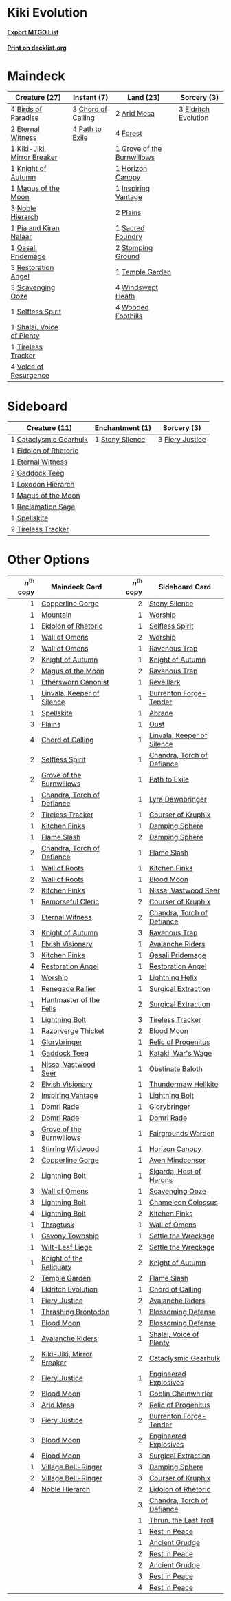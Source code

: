 # Kiki Evolution

#### [Export MTGO List](../collection/Kiki%20Evolution/Kiki%20Evolution.txt)
#### [Print on decklist.org](http://decklist.org/?deckmain=2%09Arid%20Mesa%0A4%09Birds%20of%20Paradise%0A3%09Chord%20of%20Calling%0A3%09Eldritch%20Evolution%0A2%09Eternal%20Witness%0A4%09Forest%0A1%09Grove%20of%20the%20Burnwillows%0A1%09Horizon%20Canopy%0A1%09Inspiring%20Vantage%0A1%09Kiki-Jiki,%20Mirror%20Breaker%0A1%09Knight%20of%20Autumn%0A1%09Magus%20of%20the%20Moon%0A3%09Noble%20Hierarch%0A4%09Path%20to%20Exile%0A1%09Pia%20and%20Kiran%20Nalaar%0A2%09Plains%0A1%09Qasali%20Pridemage%0A3%09Restoration%20Angel%0A1%09Sacred%20Foundry%0A3%09Scavenging%20Ooze%0A1%09Selfless%20Spirit%0A1%09Shalai,%20Voice%20of%20Plenty%0A2%09Stomping%20Ground%0A1%09Temple%20Garden%0A1%09Tireless%20Tracker%0A4%09Voice%20of%20Resurgence%0A4%09Windswept%20Heath%0A4%09Wooded%20Foothills&deckside=1%09Cataclysmic%20Gearhulk%0A1%09Eidolon%20of%20Rhetoric%0A1%09Eternal%20Witness%0A3%09Fiery%20Justice%0A2%09Gaddock%20Teeg%0A1%09Loxodon%20Hierarch%0A1%09Magus%20of%20the%20Moon%0A1%09Reclamation%20Sage%0A1%09Spellskite%0A1%09Stony%20Silence%0A2%09Tireless%20Tracker)
# Maindeck

|                                            Creature (27)                                             |                                        Instant (7)                                         |                                              Land (23)                                              |                                          Sorcery (3)                                          |
|------------------------------------------------------------------------------------------------------|--------------------------------------------------------------------------------------------|-----------------------------------------------------------------------------------------------------|-----------------------------------------------------------------------------------------------|
|4 [Birds of Paradise](http://gatherer.wizards.com/Pages/Card/Details.aspx?multiverseid=416933)        |3 [Chord of Calling](http://gatherer.wizards.com/Pages/Card/Details.aspx?multiverseid=89064)|2 [Arid Mesa](http://gatherer.wizards.com/Pages/Card/Details.aspx?multiverseid=426054)               |3 [Eldritch Evolution](http://gatherer.wizards.com/Pages/Card/Details.aspx?multiverseid=414456)|
|2 [Eternal Witness](http://gatherer.wizards.com/Pages/Card/Details.aspx?multiverseid=370427)          |4 [Path to Exile](http://gatherer.wizards.com/Pages/Card/Details.aspx?multiverseid=370408)  |4 [Forest](http://gatherer.wizards.com/Pages/Card/Details.aspx?multiverseid=439605)                  |                                                                                               |
|1 [Kiki-Jiki, Mirror Breaker](http://gatherer.wizards.com/Pages/Card/Details.aspx?multiverseid=370534)|                                                                                            |1 [Grove of the Burnwillows](http://gatherer.wizards.com/Pages/Card/Details.aspx?multiverseid=438804)|                                                                                               |
|1 [Knight of Autumn](http://gatherer.wizards.com/Pages/Card/Details.aspx?multiverseid=452933)         |                                                                                            |1 [Horizon Canopy](http://gatherer.wizards.com/Pages/Card/Details.aspx?multiverseid=438806)          |                                                                                               |
|1 [Magus of the Moon](http://gatherer.wizards.com/Pages/Card/Details.aspx?multiverseid=438704)        |                                                                                            |1 [Inspiring Vantage](http://gatherer.wizards.com/Pages/Card/Details.aspx?multiverseid=417819)       |                                                                                               |
|3 [Noble Hierarch](http://gatherer.wizards.com/Pages/Card/Details.aspx?multiverseid=397709)           |                                                                                            |2 [Plains](http://gatherer.wizards.com/Pages/Card/Details.aspx?multiverseid=439601)                  |                                                                                               |
|1 [Pia and Kiran Nalaar](http://gatherer.wizards.com/Pages/Card/Details.aspx?multiverseid=442783)     |                                                                                            |1 [Sacred Foundry](http://gatherer.wizards.com/Pages/Card/Details.aspx?multiverseid=405106)          |                                                                                               |
|1 [Qasali Pridemage](http://gatherer.wizards.com/Pages/Card/Details.aspx?multiverseid=249405)         |                                                                                            |2 [Stomping Ground](http://gatherer.wizards.com/Pages/Card/Details.aspx?multiverseid=405110)         |                                                                                               |
|3 [Restoration Angel](http://gatherer.wizards.com/Pages/Card/Details.aspx?multiverseid=425845)        |                                                                                            |1 [Temple Garden](http://gatherer.wizards.com/Pages/Card/Details.aspx?multiverseid=405112)           |                                                                                               |
|3 [Scavenging Ooze](http://gatherer.wizards.com/Pages/Card/Details.aspx?multiverseid=425959)          |                                                                                            |4 [Windswept Heath](http://gatherer.wizards.com/Pages/Card/Details.aspx?multiverseid=405115)         |                                                                                               |
|1 [Selfless Spirit](http://gatherer.wizards.com/Pages/Card/Details.aspx?multiverseid=414332)          |                                                                                            |4 [Wooded Foothills](http://gatherer.wizards.com/Pages/Card/Details.aspx?multiverseid=405116)        |                                                                                               |
|1 [Shalai, Voice of Plenty](http://gatherer.wizards.com/Pages/Card/Details.aspx?multiverseid=442923)  |                                                                                            |                                                                                                     |                                                                                               |
|1 [Tireless Tracker](http://gatherer.wizards.com/Pages/Card/Details.aspx?multiverseid=409997)         |                                                                                            |                                                                                                     |                                                                                               |
|4 [Voice of Resurgence](http://gatherer.wizards.com/Pages/Card/Details.aspx?multiverseid=426025)      |                                                                                            |                                                                                                     |                                                                                               |


# Sideboard

|                                          Creature (11)                                          |                                     Enchantment (1)                                      |                                       Sorcery (3)                                        |
|-------------------------------------------------------------------------------------------------|------------------------------------------------------------------------------------------|------------------------------------------------------------------------------------------|
|1 [Cataclysmic Gearhulk](http://gatherer.wizards.com/Pages/Card/Details.aspx?multiverseid=420588)|1 [Stony Silence](http://gatherer.wizards.com/Pages/Card/Details.aspx?multiverseid=425850)|3 [Fiery Justice](http://gatherer.wizards.com/Pages/Card/Details.aspx?multiverseid=425989)|
|1 [Eidolon of Rhetoric](http://gatherer.wizards.com/Pages/Card/Details.aspx?multiverseid=380409) |                                                                                          |                                                                                          |
|1 [Eternal Witness](http://gatherer.wizards.com/Pages/Card/Details.aspx?multiverseid=370427)     |                                                                                          |                                                                                          |
|2 [Gaddock Teeg](http://gatherer.wizards.com/Pages/Card/Details.aspx?multiverseid=140188)        |                                                                                          |                                                                                          |
|1 [Loxodon Hierarch](http://gatherer.wizards.com/Pages/Card/Details.aspx?multiverseid=249414)    |                                                                                          |                                                                                          |
|1 [Magus of the Moon](http://gatherer.wizards.com/Pages/Card/Details.aspx?multiverseid=438704)   |                                                                                          |                                                                                          |
|1 [Reclamation Sage](http://gatherer.wizards.com/Pages/Card/Details.aspx?multiverseid=430359)    |                                                                                          |                                                                                          |
|1 [Spellskite](http://gatherer.wizards.com/Pages/Card/Details.aspx?multiverseid=397743)          |                                                                                          |                                                                                          |
|2 [Tireless Tracker](http://gatherer.wizards.com/Pages/Card/Details.aspx?multiverseid=409997)    |                                                                                          |                                                                                          |


# Other Options

|*n*<sup>th</sup> copy|                                            Maindeck Card                                            |*n*<sup>th</sup> copy|                                           Sideboard Card                                            |
|--------------------:|-----------------------------------------------------------------------------------------------------|--------------------:|-----------------------------------------------------------------------------------------------------|
|                    1|[Copperline Gorge](http://gatherer.wizards.com/Pages/Card/Details.aspx?multiverseid=209408)          |                    2|[Stony Silence](http://gatherer.wizards.com/Pages/Card/Details.aspx?multiverseid=425850)             |
|                    1|[Mountain](http://gatherer.wizards.com/Pages/Card/Details.aspx?multiverseid=439604)                  |                    1|[Worship](http://gatherer.wizards.com/Pages/Card/Details.aspx?multiverseid=429865)                   |
|                    1|[Eidolon of Rhetoric](http://gatherer.wizards.com/Pages/Card/Details.aspx?multiverseid=380409)       |                    1|[Selfless Spirit](http://gatherer.wizards.com/Pages/Card/Details.aspx?multiverseid=414332)           |
|                    1|[Wall of Omens](http://gatherer.wizards.com/Pages/Card/Details.aspx?multiverseid=413576)             |                    2|[Worship](http://gatherer.wizards.com/Pages/Card/Details.aspx?multiverseid=429865)                   |
|                    2|[Wall of Omens](http://gatherer.wizards.com/Pages/Card/Details.aspx?multiverseid=413576)             |                    1|[Ravenous Trap](http://gatherer.wizards.com/Pages/Card/Details.aspx?multiverseid=197537)             |
|                    2|[Knight of Autumn](http://gatherer.wizards.com/Pages/Card/Details.aspx?multiverseid=452933)          |                    1|[Knight of Autumn](http://gatherer.wizards.com/Pages/Card/Details.aspx?multiverseid=452933)          |
|                    2|[Magus of the Moon](http://gatherer.wizards.com/Pages/Card/Details.aspx?multiverseid=438704)         |                    2|[Ravenous Trap](http://gatherer.wizards.com/Pages/Card/Details.aspx?multiverseid=197537)             |
|                    1|[Ethersworn Canonist](http://gatherer.wizards.com/Pages/Card/Details.aspx?multiverseid=370504)       |                    1|[Reveillark](http://gatherer.wizards.com/Pages/Card/Details.aspx?multiverseid=370493)                |
|                    1|[Linvala, Keeper of Silence](http://gatherer.wizards.com/Pages/Card/Details.aspx?multiverseid=425838)|                    1|[Burrenton Forge-Tender](http://gatherer.wizards.com/Pages/Card/Details.aspx?multiverseid=438580)    |
|                    1|[Spellskite](http://gatherer.wizards.com/Pages/Card/Details.aspx?multiverseid=397743)                |                    1|[Abrade](http://gatherer.wizards.com/Pages/Card/Details.aspx?multiverseid=430772)                    |
|                    3|[Plains](http://gatherer.wizards.com/Pages/Card/Details.aspx?multiverseid=439601)                    |                    1|[Oust](http://gatherer.wizards.com/Pages/Card/Details.aspx?multiverseid=401649)                      |
|                    4|[Chord of Calling](http://gatherer.wizards.com/Pages/Card/Details.aspx?multiverseid=89064)           |                    1|[Linvala, Keeper of Silence](http://gatherer.wizards.com/Pages/Card/Details.aspx?multiverseid=425838)|
|                    2|[Selfless Spirit](http://gatherer.wizards.com/Pages/Card/Details.aspx?multiverseid=414332)           |                    1|[Chandra, Torch of Defiance](http://gatherer.wizards.com/Pages/Card/Details.aspx?multiverseid=417683)|
|                    2|[Grove of the Burnwillows](http://gatherer.wizards.com/Pages/Card/Details.aspx?multiverseid=438804)  |                    1|[Path to Exile](http://gatherer.wizards.com/Pages/Card/Details.aspx?multiverseid=370408)             |
|                    1|[Chandra, Torch of Defiance](http://gatherer.wizards.com/Pages/Card/Details.aspx?multiverseid=417683)|                    1|[Lyra Dawnbringer](http://gatherer.wizards.com/Pages/Card/Details.aspx?multiverseid=442914)          |
|                    2|[Tireless Tracker](http://gatherer.wizards.com/Pages/Card/Details.aspx?multiverseid=409997)          |                    1|[Courser of Kruphix](http://gatherer.wizards.com/Pages/Card/Details.aspx?multiverseid=442153)        |
|                    1|[Kitchen Finks](http://gatherer.wizards.com/Pages/Card/Details.aspx?multiverseid=370458)             |                    1|[Damping Sphere](http://gatherer.wizards.com/Pages/Card/Details.aspx?multiverseid=443101)            |
|                    1|[Flame Slash](http://gatherer.wizards.com/Pages/Card/Details.aspx?multiverseid=368536)               |                    2|[Damping Sphere](http://gatherer.wizards.com/Pages/Card/Details.aspx?multiverseid=443101)            |
|                    2|[Chandra, Torch of Defiance](http://gatherer.wizards.com/Pages/Card/Details.aspx?multiverseid=417683)|                    1|[Flame Slash](http://gatherer.wizards.com/Pages/Card/Details.aspx?multiverseid=368536)               |
|                    1|[Wall of Roots](http://gatherer.wizards.com/Pages/Card/Details.aspx?multiverseid=438756)             |                    1|[Kitchen Finks](http://gatherer.wizards.com/Pages/Card/Details.aspx?multiverseid=370458)             |
|                    2|[Wall of Roots](http://gatherer.wizards.com/Pages/Card/Details.aspx?multiverseid=438756)             |                    1|[Blood Moon](http://gatherer.wizards.com/Pages/Card/Details.aspx?multiverseid=370419)                |
|                    2|[Kitchen Finks](http://gatherer.wizards.com/Pages/Card/Details.aspx?multiverseid=370458)             |                    1|[Nissa, Vastwood Seer](http://gatherer.wizards.com/Pages/Card/Details.aspx?multiverseid=439341)      |
|                    1|[Remorseful Cleric](http://gatherer.wizards.com/Pages/Card/Details.aspx?multiverseid=447169)         |                    2|[Courser of Kruphix](http://gatherer.wizards.com/Pages/Card/Details.aspx?multiverseid=442153)        |
|                    3|[Eternal Witness](http://gatherer.wizards.com/Pages/Card/Details.aspx?multiverseid=370427)           |                    2|[Chandra, Torch of Defiance](http://gatherer.wizards.com/Pages/Card/Details.aspx?multiverseid=417683)|
|                    3|[Knight of Autumn](http://gatherer.wizards.com/Pages/Card/Details.aspx?multiverseid=452933)          |                    3|[Ravenous Trap](http://gatherer.wizards.com/Pages/Card/Details.aspx?multiverseid=197537)             |
|                    1|[Elvish Visionary](http://gatherer.wizards.com/Pages/Card/Details.aspx?multiverseid=417431)          |                    1|[Avalanche Riders](http://gatherer.wizards.com/Pages/Card/Details.aspx?multiverseid=12418)           |
|                    3|[Kitchen Finks](http://gatherer.wizards.com/Pages/Card/Details.aspx?multiverseid=370458)             |                    1|[Qasali Pridemage](http://gatherer.wizards.com/Pages/Card/Details.aspx?multiverseid=249405)          |
|                    4|[Restoration Angel](http://gatherer.wizards.com/Pages/Card/Details.aspx?multiverseid=425845)         |                    1|[Restoration Angel](http://gatherer.wizards.com/Pages/Card/Details.aspx?multiverseid=425845)         |
|                    1|[Worship](http://gatherer.wizards.com/Pages/Card/Details.aspx?multiverseid=429865)                   |                    1|[Lightning Helix](http://gatherer.wizards.com/Pages/Card/Details.aspx?multiverseid=205361)           |
|                    1|[Renegade Rallier](http://gatherer.wizards.com/Pages/Card/Details.aspx?multiverseid=423800)          |                    1|[Surgical Extraction](http://gatherer.wizards.com/Pages/Card/Details.aspx?multiverseid=397706)       |
|                    1|[Huntmaster of the Fells](http://gatherer.wizards.com/Pages/Card/Details.aspx?multiverseid=439333)   |                    2|[Surgical Extraction](http://gatherer.wizards.com/Pages/Card/Details.aspx?multiverseid=397706)       |
|                    1|[Lightning Bolt](http://gatherer.wizards.com/Pages/Card/Details.aspx?multiverseid=234704)            |                    3|[Tireless Tracker](http://gatherer.wizards.com/Pages/Card/Details.aspx?multiverseid=409997)          |
|                    1|[Razorverge Thicket](http://gatherer.wizards.com/Pages/Card/Details.aspx?multiverseid=209407)        |                    2|[Blood Moon](http://gatherer.wizards.com/Pages/Card/Details.aspx?multiverseid=370419)                |
|                    1|[Glorybringer](http://gatherer.wizards.com/Pages/Card/Details.aspx?multiverseid=426836)              |                    1|[Relic of Progenitus](http://gatherer.wizards.com/Pages/Card/Details.aspx?multiverseid=205326)       |
|                    1|[Gaddock Teeg](http://gatherer.wizards.com/Pages/Card/Details.aspx?multiverseid=140188)              |                    1|[Kataki, War's Wage](http://gatherer.wizards.com/Pages/Card/Details.aspx?multiverseid=370414)        |
|                    1|[Nissa, Vastwood Seer](http://gatherer.wizards.com/Pages/Card/Details.aspx?multiverseid=439341)      |                    1|[Obstinate Baloth](http://gatherer.wizards.com/Pages/Card/Details.aspx?multiverseid=438745)          |
|                    2|[Elvish Visionary](http://gatherer.wizards.com/Pages/Card/Details.aspx?multiverseid=417431)          |                    1|[Thundermaw Hellkite](http://gatherer.wizards.com/Pages/Card/Details.aspx?multiverseid=438715)       |
|                    2|[Inspiring Vantage](http://gatherer.wizards.com/Pages/Card/Details.aspx?multiverseid=417819)         |                    1|[Lightning Bolt](http://gatherer.wizards.com/Pages/Card/Details.aspx?multiverseid=234704)            |
|                    1|[Domri Rade](http://gatherer.wizards.com/Pages/Card/Details.aspx?multiverseid=425986)                |                    1|[Glorybringer](http://gatherer.wizards.com/Pages/Card/Details.aspx?multiverseid=426836)              |
|                    2|[Domri Rade](http://gatherer.wizards.com/Pages/Card/Details.aspx?multiverseid=425986)                |                    1|[Domri Rade](http://gatherer.wizards.com/Pages/Card/Details.aspx?multiverseid=425986)                |
|                    3|[Grove of the Burnwillows](http://gatherer.wizards.com/Pages/Card/Details.aspx?multiverseid=438804)  |                    1|[Fairgrounds Warden](http://gatherer.wizards.com/Pages/Card/Details.aspx?multiverseid=417586)        |
|                    1|[Stirring Wildwood](http://gatherer.wizards.com/Pages/Card/Details.aspx?multiverseid=401675)         |                    1|[Horizon Canopy](http://gatherer.wizards.com/Pages/Card/Details.aspx?multiverseid=438806)            |
|                    2|[Copperline Gorge](http://gatherer.wizards.com/Pages/Card/Details.aspx?multiverseid=209408)          |                    1|[Aven Mindcensor](http://gatherer.wizards.com/Pages/Card/Details.aspx?multiverseid=429861)           |
|                    2|[Lightning Bolt](http://gatherer.wizards.com/Pages/Card/Details.aspx?multiverseid=234704)            |                    1|[Sigarda, Host of Herons](http://gatherer.wizards.com/Pages/Card/Details.aspx?multiverseid=240033)   |
|                    3|[Wall of Omens](http://gatherer.wizards.com/Pages/Card/Details.aspx?multiverseid=413576)             |                    1|[Scavenging Ooze](http://gatherer.wizards.com/Pages/Card/Details.aspx?multiverseid=425959)           |
|                    3|[Lightning Bolt](http://gatherer.wizards.com/Pages/Card/Details.aspx?multiverseid=234704)            |                    1|[Chameleon Colossus](http://gatherer.wizards.com/Pages/Card/Details.aspx?multiverseid=373321)        |
|                    4|[Lightning Bolt](http://gatherer.wizards.com/Pages/Card/Details.aspx?multiverseid=234704)            |                    2|[Kitchen Finks](http://gatherer.wizards.com/Pages/Card/Details.aspx?multiverseid=370458)             |
|                    1|[Thragtusk](http://gatherer.wizards.com/Pages/Card/Details.aspx?multiverseid=425968)                 |                    1|[Wall of Omens](http://gatherer.wizards.com/Pages/Card/Details.aspx?multiverseid=413576)             |
|                    1|[Gavony Township](http://gatherer.wizards.com/Pages/Card/Details.aspx?multiverseid=233242)           |                    1|[Settle the Wreckage](http://gatherer.wizards.com/Pages/Card/Details.aspx?multiverseid=435186)       |
|                    1|[Wilt-Leaf Liege](http://gatherer.wizards.com/Pages/Card/Details.aspx?multiverseid=397852)           |                    2|[Settle the Wreckage](http://gatherer.wizards.com/Pages/Card/Details.aspx?multiverseid=435186)       |
|                    1|[Knight of the Reliquary](http://gatherer.wizards.com/Pages/Card/Details.aspx?multiverseid=370379)   |                    2|[Knight of Autumn](http://gatherer.wizards.com/Pages/Card/Details.aspx?multiverseid=452933)          |
|                    2|[Temple Garden](http://gatherer.wizards.com/Pages/Card/Details.aspx?multiverseid=405112)             |                    2|[Flame Slash](http://gatherer.wizards.com/Pages/Card/Details.aspx?multiverseid=368536)               |
|                    4|[Eldritch Evolution](http://gatherer.wizards.com/Pages/Card/Details.aspx?multiverseid=414456)        |                    1|[Chord of Calling](http://gatherer.wizards.com/Pages/Card/Details.aspx?multiverseid=89064)           |
|                    1|[Fiery Justice](http://gatherer.wizards.com/Pages/Card/Details.aspx?multiverseid=425989)             |                    2|[Avalanche Riders](http://gatherer.wizards.com/Pages/Card/Details.aspx?multiverseid=12418)           |
|                    1|[Thrashing Brontodon](http://gatherer.wizards.com/Pages/Card/Details.aspx?multiverseid=439805)       |                    1|[Blossoming Defense](http://gatherer.wizards.com/Pages/Card/Details.aspx?multiverseid=417719)        |
|                    1|[Blood Moon](http://gatherer.wizards.com/Pages/Card/Details.aspx?multiverseid=370419)                |                    2|[Blossoming Defense](http://gatherer.wizards.com/Pages/Card/Details.aspx?multiverseid=417719)        |
|                    1|[Avalanche Riders](http://gatherer.wizards.com/Pages/Card/Details.aspx?multiverseid=12418)           |                    1|[Shalai, Voice of Plenty](http://gatherer.wizards.com/Pages/Card/Details.aspx?multiverseid=442923)   |
|                    2|[Kiki-Jiki, Mirror Breaker](http://gatherer.wizards.com/Pages/Card/Details.aspx?multiverseid=370534) |                    2|[Cataclysmic Gearhulk](http://gatherer.wizards.com/Pages/Card/Details.aspx?multiverseid=420588)      |
|                    2|[Fiery Justice](http://gatherer.wizards.com/Pages/Card/Details.aspx?multiverseid=425989)             |                    1|[Engineered Explosives](http://gatherer.wizards.com/Pages/Card/Details.aspx?multiverseid=370549)     |
|                    2|[Blood Moon](http://gatherer.wizards.com/Pages/Card/Details.aspx?multiverseid=370419)                |                    1|[Goblin Chainwhirler](http://gatherer.wizards.com/Pages/Card/Details.aspx?multiverseid=443017)       |
|                    3|[Arid Mesa](http://gatherer.wizards.com/Pages/Card/Details.aspx?multiverseid=426054)                 |                    2|[Relic of Progenitus](http://gatherer.wizards.com/Pages/Card/Details.aspx?multiverseid=205326)       |
|                    3|[Fiery Justice](http://gatherer.wizards.com/Pages/Card/Details.aspx?multiverseid=425989)             |                    2|[Burrenton Forge-Tender](http://gatherer.wizards.com/Pages/Card/Details.aspx?multiverseid=438580)    |
|                    3|[Blood Moon](http://gatherer.wizards.com/Pages/Card/Details.aspx?multiverseid=370419)                |                    2|[Engineered Explosives](http://gatherer.wizards.com/Pages/Card/Details.aspx?multiverseid=370549)     |
|                    4|[Blood Moon](http://gatherer.wizards.com/Pages/Card/Details.aspx?multiverseid=370419)                |                    3|[Surgical Extraction](http://gatherer.wizards.com/Pages/Card/Details.aspx?multiverseid=397706)       |
|                    1|[Village Bell-Ringer](http://gatherer.wizards.com/Pages/Card/Details.aspx?multiverseid=409598)       |                    3|[Damping Sphere](http://gatherer.wizards.com/Pages/Card/Details.aspx?multiverseid=443101)            |
|                    2|[Village Bell-Ringer](http://gatherer.wizards.com/Pages/Card/Details.aspx?multiverseid=409598)       |                    3|[Courser of Kruphix](http://gatherer.wizards.com/Pages/Card/Details.aspx?multiverseid=442153)        |
|                    4|[Noble Hierarch](http://gatherer.wizards.com/Pages/Card/Details.aspx?multiverseid=397709)            |                    2|[Eidolon of Rhetoric](http://gatherer.wizards.com/Pages/Card/Details.aspx?multiverseid=380409)       |
|                     |                                                                                                     |                    3|[Chandra, Torch of Defiance](http://gatherer.wizards.com/Pages/Card/Details.aspx?multiverseid=417683)|
|                     |                                                                                                     |                    1|[Thrun, the Last Troll](http://gatherer.wizards.com/Pages/Card/Details.aspx?multiverseid=214050)     |
|                     |                                                                                                     |                    1|[Rest in Peace](http://gatherer.wizards.com/Pages/Card/Details.aspx?multiverseid=442021)             |
|                     |                                                                                                     |                    1|[Ancient Grudge](http://gatherer.wizards.com/Pages/Card/Details.aspx?multiverseid=425913)            |
|                     |                                                                                                     |                    2|[Rest in Peace](http://gatherer.wizards.com/Pages/Card/Details.aspx?multiverseid=442021)             |
|                     |                                                                                                     |                    2|[Ancient Grudge](http://gatherer.wizards.com/Pages/Card/Details.aspx?multiverseid=425913)            |
|                     |                                                                                                     |                    3|[Rest in Peace](http://gatherer.wizards.com/Pages/Card/Details.aspx?multiverseid=442021)             |
|                     |                                                                                                     |                    4|[Rest in Peace](http://gatherer.wizards.com/Pages/Card/Details.aspx?multiverseid=442021)             |

